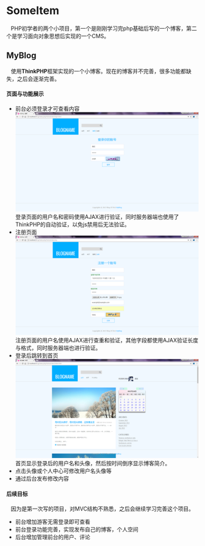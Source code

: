 # SomeItem
    PHP初学者的两个小项目，第一个是刚刚学习完php基础后写的一个博客，第二个是学习面向对象思想后实现的一个CMS。

## MyBlog
    使用**ThinkPHP**框架实现的一个小博客。现在的博客并不完善，很多功能都缺失，之后会逐渐完善。

#### 页面与功能展示
* 前台必须登录才可查看内容
![login](https://github.com/Anselst/SomeItem/blob/dev/MyBlog/Sample_Pictures/blog_login.png "login")  
登录页面的用户名和密码使用AJAX进行验证，同时服务器端也使用了ThinkPHP的自动验证，以免js禁用后无法验证。
* 注册页面
![register](https://github.com/Anselst/SomeItem/blob/dev/MyBlog/Sample_Pictures/blog_reg.png "register")
注册页面的用户名使用AJAX进行查重和验证，其他字段都使用AJAX验证长度与格式，同时服务器端也进行验证。
* 登录后跳转到首页
![index](https://github.com/Anselst/SomeItem/blob/dev/MyBlog/Sample_Pictures/blog_index.png "index")
首页显示登录后的用户名和头像，然后按时间倒序显示博客简介。
* 点击头像或个人中心可修改用户名头像等
* 通过后台发布修改内容

#### 后续目标
    因为是第一次写的项目，对MVC结构不熟悉，之后会继续学习完善这个项目。
* 前台增加游客无需登录即可查看
* 前台登录功能完善，实现发布自己的博客，个人空间
* 后台增加管理前台的用户、评论

